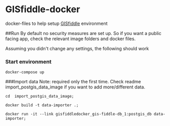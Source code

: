 # GISfiddle-docker

docker-files to help setup [GISfiddle](https://github.com/cecemel/GISfiddle) environment

##Run
By default no security measures are set up.
So if you want a public facing app, check the relevant image folders and docker files.

Assuming you didn't change any settings, the following should work
### Start environment
`docker-compose up`

###Import data
Note: required only the first time. Check readme import_postgis_data_image if you want to add more/different data.

`cd  import_postgis_data_image;`

`docker build -t data-importer .;`

`docker run -it --link gisfiddledocker_gis-fiddle-db_1:postgis_db data-importer;`
